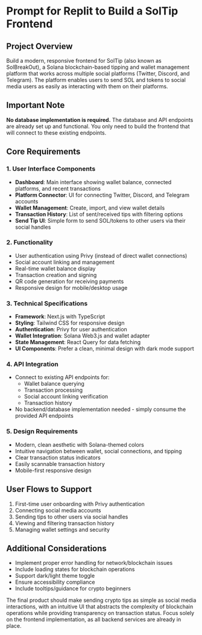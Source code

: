 
# Prompt for Replit to Build a SolTip Frontend

## Project Overview
Build a modern, responsive frontend for SolTip (also known as SolBreakOut), a Solana blockchain-based tipping and wallet management platform that works across multiple social platforms (Twitter, Discord, and Telegram). The platform enables users to send SOL and tokens to social media users as easily as interacting with them on their platforms.

## Important Note
**No database implementation is required.** The database and API endpoints are already set up and functional. You only need to build the frontend that will connect to these existing endpoints.

## Core Requirements

### 1. User Interface Components
- **Dashboard**: Main interface showing wallet balance, connected platforms, and recent transactions
- **Platform Connector**: UI for connecting Twitter, Discord, and Telegram accounts
- **Wallet Management**: Create, import, and view wallet details
- **Transaction History**: List of sent/received tips with filtering options
- **Send Tip UI**: Simple form to send SOL/tokens to other users via their social handles

### 2. Functionality
- User authentication using Privy (instead of direct wallet connections)
- Social account linking and management
- Real-time wallet balance display
- Transaction creation and signing
- QR code generation for receiving payments
- Responsive design for mobile/desktop usage

### 3. Technical Specifications
- **Framework**: Next.js with TypeScript
- **Styling**: Tailwind CSS for responsive design
- **Authentication**: Privy for user authentication
- **Wallet Integration**: Solana Web3.js and wallet adapter
- **State Management**: React Query for data fetching
- **UI Components**: Prefer a clean, minimal design with dark mode support

### 4. API Integration
- Connect to existing API endpoints for:
  - Wallet balance querying
  - Transaction processing
  - Social account linking verification
  - Transaction history
- No backend/database implementation needed - simply consume the provided API endpoints

### 5. Design Requirements
- Modern, clean aesthetic with Solana-themed colors
- Intuitive navigation between wallet, social connections, and tipping
- Clear transaction status indicators
- Easily scannable transaction history
- Mobile-first responsive design

## User Flows to Support
1. First-time user onboarding with Privy authentication
2. Connecting social media accounts
3. Sending tips to other users via social handles
4. Viewing and filtering transaction history
5. Managing wallet settings and security

## Additional Considerations
- Implement proper error handling for network/blockchain issues
- Include loading states for blockchain operations
- Support dark/light theme toggle
- Ensure accessibility compliance
- Include tooltips/guidance for crypto beginners

The final product should make sending crypto tips as simple as social media interactions, with an intuitive UI that abstracts the complexity of blockchain operations while providing transparency on transaction status. Focus solely on the frontend implementation, as all backend services are already in place.
